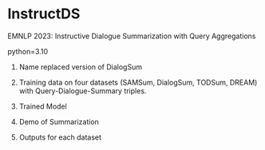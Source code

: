 # InstructDS
EMNLP 2023: Instructive Dialogue Summarization with Query Aggregations

python=3.10

1. Name replaced version of DialogSum

2. Training data on four datasets (SAMSum, DialogSum, TODSum, DREAM) with Query-Dialogue-Summary triples.
3. Trained Model
4. Demo of Summarization
5. Outputs for each dataset
